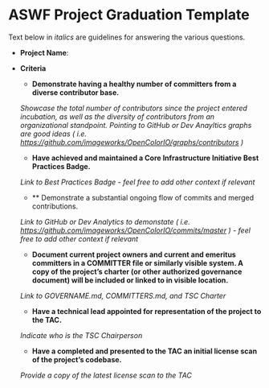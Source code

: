 # ASWF Project Graduation Template

Text below in _italics_ are guidelines for answering the various questions.

- **Project Name**:

- **Criteria**

  - **Demonstrate having a healthy number of committers from a diverse contributor base.**

  _Showcase the total number of contributors since the project entered incubation, as well as the diversity of contributors from an organizational standpoint. Pointing to GitHub or Dev Anayltics graphs are good ideas ( i.e. https://github.com/imageworks/OpenColorIO/graphs/contributors )_

  - **Have achieved and maintained a Core Infrastructure Initiative Best Practices Badge.**

  _Link to Best Practices Badge - feel free to add other context if relevant_

  - ** Demonstrate a substantial ongoing flow of commits and merged contributions.
  
  _Link to GitHub or Dev Analytics to demonstate ( i.e. https://github.com/imageworks/OpenColorIO/commits/master ) - feel free to add other context if relevant_

  - **Document current project owners and current and emeritus committers in a COMMITTER file or similarly visible system. A copy of the project’s charter (or other authorized governance document) will be included or linked to in visible location.**
  
  _Link to GOVERNAME.md, COMMITTERS.md, and TSC Charter_

  - **Have a technical lead appointed for representation of the project to the TAC.**
  
  _Indicate who is the TSC Chairperson_

  - **Have a completed and presented to the TAC an initial license scan of the project’s codebase.**
  
  _Provide a copy of the latest license scan to the TAC_

